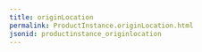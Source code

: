```yaml
---
title: originLocation
permalink: ProductInstance.originLocation.html
jsonid: productinstance_originlocation
---
```

